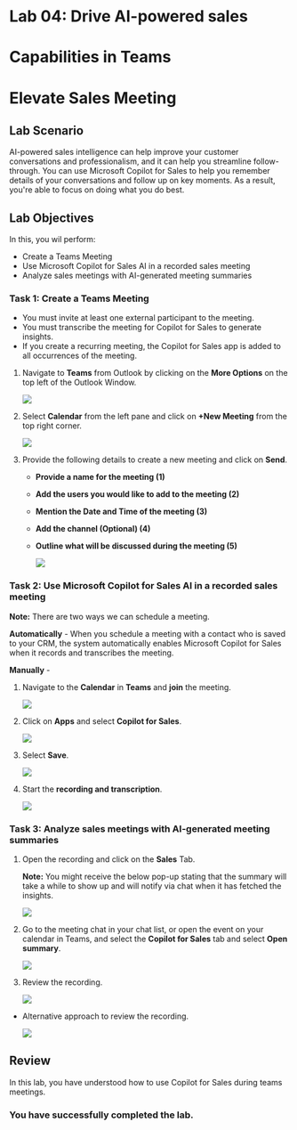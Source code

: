 # Lab 04: Drive AI-powered sales 

# Capabilities in Teams 

# Elevate Sales Meeting 

## Lab Scenario

AI-powered sales intelligence can help improve your customer conversations and professionalism, and it can help you streamline follow-through. You can use Microsoft Copilot for Sales to help you remember details of your conversations and follow up on key moments. As a result, you're able to focus on doing what you do best.

## Lab Objectives

In this, you wil perform:

- Create a Teams Meeting
- Use Microsoft Copilot for Sales AI in a recorded sales meeting 
- Analyze sales meetings with AI-generated meeting summaries

### Task 1: Create a Teams Meeting

- You must invite at least one external participant to the meeting.
- You must transcribe the meeting for Copilot for Sales to generate insights.
- If you create a recurring meeting, the Copilot for Sales app is added to all occurrences of the meeting.

1. Navigate to **Teams** from Outlook by clicking on the **More Options** on the top left of the Outlook Window.

   ![](../media/4-4.png)

1. Select **Calendar** from the left pane and click on **+New Meeting** from the top right corner.

   ![](../media/4-1.png)

1. Provide the following details to create a new meeting and click on **Send**.

      - **Provide a name for the meeting (1)**
      - **Add the users you would like to add to the meeting (2)**
      - **Mention the Date and Time of the meeting (3)**
      - **Add the channel (Optional) (4)**
      - **Outline what will be discussed during the meeting (5)**

           ![](../media/details.png)

### Task 2: Use Microsoft Copilot for Sales AI in a recorded sales meeting 

**Note:** There are two ways we can schedule a meeting.

**Automatically** - When you schedule a meeting with a contact who is saved to your CRM, the system automatically enables Microsoft Copilot for Sales when it records and transcribes the meeting.

**Manually** - 

1. Navigate to the **Calendar** in **Teams** and **join** the meeting.

   ![](../media/4-5.png)

1. Click on **Apps** and select **Copilot for Sales**.

   ![](../media/4-6.png)

1. Select **Save**.

   ![](../media/4-7.png)

1. Start the **recording and transcription**.

   ![](../media/4-10.png)

### Task 3: Analyze sales meetings with AI-generated meeting summaries

1. Open the recording and click on the **Sales** Tab.

      **Note:** You might receive the below pop-up stating that the summary will take a while to show up and will notify via chat when it has fetched the insights.

   ![](../media/4-3.png)

1. Go to the meeting chat in your chat list, or open the event on your calendar in Teams, and select the **Copilot for Sales** tab and select **Open summary**.

   ![](../media/4-8.png)

1. Review the recording.

   ![](../media/4-9.png)

- Alternative approach to review the recording.

   ![](../media/dyn26.png)

## Review

In this lab, you have understood how to use Copilot for Sales during teams meetings.

### You have successfully completed the lab.
